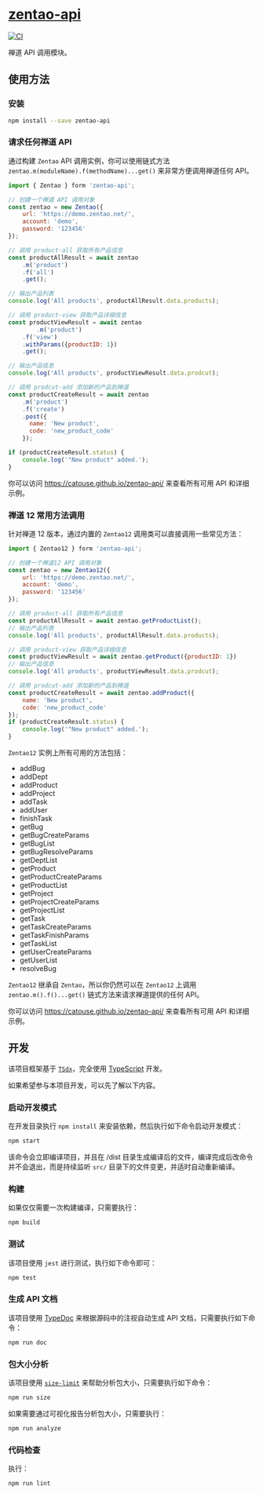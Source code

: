 # [zentao-api](https://github.com/catouse/zentao-api)

[![CI](https://github.com/catouse/zentao-api/actions/workflows/main.yml/badge.svg)](https://github.com/catouse/zentao-api/actions/workflows/main.yml)

禅道 API 调用模块。

## 使用方法

### 安装

```bash
npm install --save zentao-api
```

### 请求任何禅道 API

通过构建 `Zentao` API 调用实例，你可以使用链式方法 ``zentao.m(moduleName).f(methodName)...get()`` 来非常方便调用禅道任何 API。

```js
import { Zentao } form 'zentao-api';

// 创建一个禅道 API 调用对象
const zentao = new Zentao({
  	url: 'https://demo.zentao.net/',
  	account: 'demo',
    password: '123456'
});

// 调用 product-all 获取所有产品信息
const productAllResult = await zentao
  	.m('product')
  	.f('all')
    .get();

// 输出产品列表
console.log('All products', productAllResult.data.products);

// 调用 product-view 获取产品详细信息
const productViewResult = await zentao
		.m('product')
    .f('view')
    .withParams({productID: 1})
    .get();

// 输出产品信息
console.log('All products', productViewResult.data.prodcut);

// 调用 prodcut-add 添加新的产品到禅道
const productCreateResult = await zentao
    .m('product')
    .f('create')
    .post({
      name: 'New product',
      code: 'new_product_code'
    });

if (productCreateResult.status) {
  	console.log('"New product" added.');
}
```

你可以访问 <https://catouse.github.io/zentao-api/> 来查看所有可用 API 和详细示例。

### 禅道 12 常用方法调用

针对禅道 12 版本，通过内置的 `Zentao12` 调用类可以直接调用一些常见方法：

```js
import { Zentao12 } form 'zentao-api';

// 创建一个禅道12 API 调用对象
const zentao = new Zentao12({
  	url: 'https://demo.zentao.net/',
  	account: 'demo',
    password: '123456'
});

// 调用 product-all 获取所有产品信息
const productAllResult = await zentao.getProductList();
// 输出产品列表
console.log('All products', productAllResult.data.products);

// 调用 product-view 获取产品详细信息
const productViewResult = await zentao.getProduct({productID: 1})
// 输出产品信息
console.log('All products', productViewResult.data.prodcut);

// 调用 prodcut-add 添加新的产品到禅道
const productCreateResult = await zentao.addProduct({
    name: 'New product',
    code: 'new_product_code'
});
if (productCreateResult.status) {
  	console.log('"New product" added.');
}
```

 `Zentao12` 实例上所有可用的方法包括：

* addBug
* addDept
* addProduct
* addProject
* addTask
* addUser
* finishTask
* getBug
* getBugCreateParams
* getBugList
* getBugResolveParams
* getDeptList
* getProduct
* getProductCreateParams
* getProductList
* getProject
* getProjectCreateParams
* getProjectList
* getTask
* getTaskCreateParams
* getTaskFinishParams
* getTaskList
* getUserCreateParams
* getUserList
* resolveBug

`Zentao12` 继承自 `Zentao`，所以你仍然可以在 `Zentao12` 上调用 `zentao.m().f()...get()` 链式方法来请求禅道提供的任何 API。

你可以访问 <https://catouse.github.io/zentao-api/> 来查看所有可用 API 和详细示例。

## 开发

该项目框架基于 [`TSdx`](https://tsdx.io/)，完全使用 [TypeScript](https://www.typescriptlang.org/) 开发。

如果希望参与本项目开发，可以先了解以下内容。

### 启动开发模式

在开发目录执行 `npm install` 来安装依赖，然后执行如下命令启动开发模式：

```bash
npm start
```

该命令会立即编译项目，并且在 /dist 目录生成编译后的文件，编译完成后改命令并不会退出，而是持续监听 `src/` 目录下的文件变更，并适时自动重新编译。

### 构建

如果仅仅需要一次构建编译，只需要执行：

```bash
npm build
```

### 测试

该项目使用 `jest` 进行测试，执行如下命令即可：

```bash
npm test
```

### 生成 API 文档

该项目使用 [TypeDoc](https://typedoc.org/) 来根据源码中的注视自动生成 API 文档，只需要执行如下命令：

```bash
npm run doc
```

### 包大小分析

该项目使用 [`size-limit`](https://github.com/ai/size-limit) 来帮助分析包大小，只需要执行如下命令：

```bash
npm run size
```

如果需要通过可视化报告分析包大小，只需要执行：

```bash
npm run analyze
```

### 代码检查

执行：

```bash
npm run lint
```
